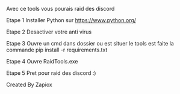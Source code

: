 Avec ce tools vous pourais raid des discord 

Etape 1 Installer Python sur https://www.python.org/

Etape 2 Desactiver votre anti virus

Etape 3 Ouvre un cmd dans dossier ou est situer le tools est faite la commande pip install -r requirements.txt

Etape 4 Ouvre RaidTools.exe

Etape 5 Pret pour raid des discord :)

Created By Zapiox
